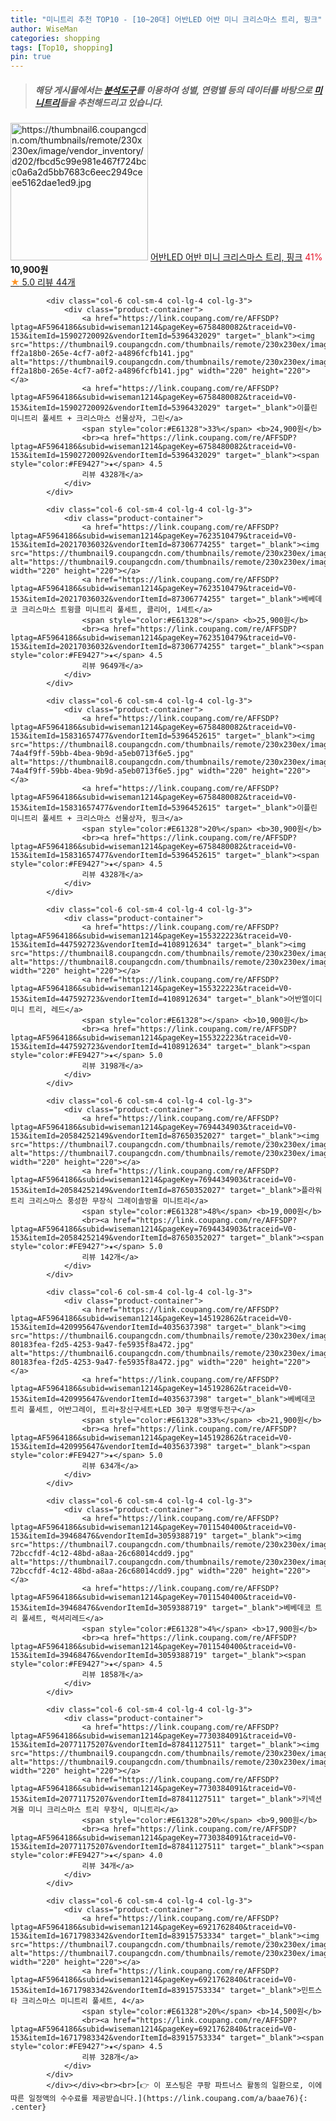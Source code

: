 ```yaml
---
title: "미니트리 추천 TOP10 - [10~20대] 어반LED 어반 미니 크리스마스 트리, 핑크"
author: WiseMan
categories: shopping
tags: [Top10, shopping]
pin: true
---
```


> ##### 해당 게시물에서는 [**분석도구**](https://itemscout.io/)를 이용하여 **성별**, **연령별** 등의 데이터를 바탕으로 [**미니트리**](https://link.coupang.com/a/baae76)들을 추천해드리고 있습니다.
<div class="container"><div class="row">
            <div class="col-6 col-sm-4 col-lg-4 col-lg-3">
                <div class="product-container">
                    <a href="https://link.coupang.com/re/AFFSDP?lptag=AF5964186&subid=wiseman1214&pageKey=155322223&traceid=V0-153&itemId=447592731&vendorItemId=4108912639" target="_blank"><img src="https://thumbnail6.coupangcdn.com/thumbnails/remote/230x230ex/image/vendor_inventory/d202/fbcd5c99e981e467f724bcc0a6a2d5bb7683c6eec2949ceee5162dae1ed9.jpg" alt="https://thumbnail6.coupangcdn.com/thumbnails/remote/230x230ex/image/vendor_inventory/d202/fbcd5c99e981e467f724bcc0a6a2d5bb7683c6eec2949ceee5162dae1ed9.jpg" width="220" height="220"></a>
                    <a href="https://link.coupang.com/re/AFFSDP?lptag=AF5964186&subid=wiseman1214&pageKey=155322223&traceid=V0-153&itemId=447592731&vendorItemId=4108912639" target="_blank">어반LED 어반 미니 크리스마스 트리, 핑크</a>
                    <span style="color:#E61328">41%</span> <b>10,900원</b>
                    <br><a href="https://link.coupang.com/re/AFFSDP?lptag=AF5964186&subid=wiseman1214&pageKey=155322223&traceid=V0-153&itemId=447592731&vendorItemId=4108912639" target="_blank"><span style="color:#FE9427">★</span> 5.0
                    리뷰 44개</a>
                </div>
            </div>
            
            <div class="col-6 col-sm-4 col-lg-4 col-lg-3">
                <div class="product-container">
                    <a href="https://link.coupang.com/re/AFFSDP?lptag=AF5964186&subid=wiseman1214&pageKey=6758480082&traceid=V0-153&itemId=15902720092&vendorItemId=5396432029" target="_blank"><img src="https://thumbnail9.coupangcdn.com/thumbnails/remote/230x230ex/image/retail/images/5488964917717031-ff2a18b0-265e-4cf7-a0f2-a4896fcfb141.jpg" alt="https://thumbnail9.coupangcdn.com/thumbnails/remote/230x230ex/image/retail/images/5488964917717031-ff2a18b0-265e-4cf7-a0f2-a4896fcfb141.jpg" width="220" height="220"></a>
                    <a href="https://link.coupang.com/re/AFFSDP?lptag=AF5964186&subid=wiseman1214&pageKey=6758480082&traceid=V0-153&itemId=15902720092&vendorItemId=5396432029" target="_blank">이플린 미니트리 풀세트 + 크리스마스 선물상자, 그린</a>
                    <span style="color:#E61328">33%</span> <b>24,900원</b>
                    <br><a href="https://link.coupang.com/re/AFFSDP?lptag=AF5964186&subid=wiseman1214&pageKey=6758480082&traceid=V0-153&itemId=15902720092&vendorItemId=5396432029" target="_blank"><span style="color:#FE9427">★</span> 4.5
                    리뷰 4328개</a>
                </div>
            </div>
            
            <div class="col-6 col-sm-4 col-lg-4 col-lg-3">
                <div class="product-container">
                    <a href="https://link.coupang.com/re/AFFSDP?lptag=AF5964186&subid=wiseman1214&pageKey=7623510479&traceid=V0-153&itemId=20217036032&vendorItemId=87306774255" target="_blank"><img src="https://thumbnail9.coupangcdn.com/thumbnails/remote/230x230ex/image/rs_quotation_api/5xzwdoza/f2688302f3a64e65a8b4d18737d6d5db.jpg" alt="https://thumbnail9.coupangcdn.com/thumbnails/remote/230x230ex/image/rs_quotation_api/5xzwdoza/f2688302f3a64e65a8b4d18737d6d5db.jpg" width="220" height="220"></a>
                    <a href="https://link.coupang.com/re/AFFSDP?lptag=AF5964186&subid=wiseman1214&pageKey=7623510479&traceid=V0-153&itemId=20217036032&vendorItemId=87306774255" target="_blank">베베데코 크리스마스 트윙클 미니트리 풀세트, 클리어, 1세트</a>
                    <span style="color:#E61328"></span> <b>25,900원</b>
                    <br><a href="https://link.coupang.com/re/AFFSDP?lptag=AF5964186&subid=wiseman1214&pageKey=7623510479&traceid=V0-153&itemId=20217036032&vendorItemId=87306774255" target="_blank"><span style="color:#FE9427">★</span> 4.5
                    리뷰 9649개</a>
                </div>
            </div>
            
            <div class="col-6 col-sm-4 col-lg-4 col-lg-3">
                <div class="product-container">
                    <a href="https://link.coupang.com/re/AFFSDP?lptag=AF5964186&subid=wiseman1214&pageKey=6758480082&traceid=V0-153&itemId=15831657477&vendorItemId=5396452615" target="_blank"><img src="https://thumbnail8.coupangcdn.com/thumbnails/remote/230x230ex/image/retail/images/1393329047713941-74a4f9ff-59bb-4bea-9b9d-a5eb0713f6e5.jpg" alt="https://thumbnail8.coupangcdn.com/thumbnails/remote/230x230ex/image/retail/images/1393329047713941-74a4f9ff-59bb-4bea-9b9d-a5eb0713f6e5.jpg" width="220" height="220"></a>
                    <a href="https://link.coupang.com/re/AFFSDP?lptag=AF5964186&subid=wiseman1214&pageKey=6758480082&traceid=V0-153&itemId=15831657477&vendorItemId=5396452615" target="_blank">이플린 미니트리 풀세트 + 크리스마스 선물상자, 핑크</a>
                    <span style="color:#E61328">20%</span> <b>30,900원</b>
                    <br><a href="https://link.coupang.com/re/AFFSDP?lptag=AF5964186&subid=wiseman1214&pageKey=6758480082&traceid=V0-153&itemId=15831657477&vendorItemId=5396452615" target="_blank"><span style="color:#FE9427">★</span> 4.5
                    리뷰 4328개</a>
                </div>
            </div>
            
            <div class="col-6 col-sm-4 col-lg-4 col-lg-3">
                <div class="product-container">
                    <a href="https://link.coupang.com/re/AFFSDP?lptag=AF5964186&subid=wiseman1214&pageKey=155322223&traceid=V0-153&itemId=447592723&vendorItemId=4108912634" target="_blank"><img src="https://thumbnail8.coupangcdn.com/thumbnails/remote/230x230ex/image/vendor_inventory/1176/278775634b124f2ae2ee87ab127396ab74a424b5d6f84999cbb4fb78c2d8.jpg" alt="https://thumbnail8.coupangcdn.com/thumbnails/remote/230x230ex/image/vendor_inventory/1176/278775634b124f2ae2ee87ab127396ab74a424b5d6f84999cbb4fb78c2d8.jpg" width="220" height="220"></a>
                    <a href="https://link.coupang.com/re/AFFSDP?lptag=AF5964186&subid=wiseman1214&pageKey=155322223&traceid=V0-153&itemId=447592723&vendorItemId=4108912634" target="_blank">어반엘이디 미니 트리, 레드</a>
                    <span style="color:#E61328"></span> <b>10,900원</b>
                    <br><a href="https://link.coupang.com/re/AFFSDP?lptag=AF5964186&subid=wiseman1214&pageKey=155322223&traceid=V0-153&itemId=447592723&vendorItemId=4108912634" target="_blank"><span style="color:#FE9427">★</span> 5.0
                    리뷰 3198개</a>
                </div>
            </div>
            
            <div class="col-6 col-sm-4 col-lg-4 col-lg-3">
                <div class="product-container">
                    <a href="https://link.coupang.com/re/AFFSDP?lptag=AF5964186&subid=wiseman1214&pageKey=7694434903&traceid=V0-153&itemId=20584252149&vendorItemId=87650352027" target="_blank"><img src="https://thumbnail7.coupangcdn.com/thumbnails/remote/230x230ex/image/vendor_inventory/7724/847aab1d6dd2209f3b657b5a65649f29d20cf905a148f42aa6873a15e4da.jpg" alt="https://thumbnail7.coupangcdn.com/thumbnails/remote/230x230ex/image/vendor_inventory/7724/847aab1d6dd2209f3b657b5a65649f29d20cf905a148f42aa6873a15e4da.jpg" width="220" height="220"></a>
                    <a href="https://link.coupang.com/re/AFFSDP?lptag=AF5964186&subid=wiseman1214&pageKey=7694434903&traceid=V0-153&itemId=20584252149&vendorItemId=87650352027" target="_blank">플라워트리 크리스마스 풍성한 무장식 그레이솔방울 미니트리</a>
                    <span style="color:#E61328">48%</span> <b>19,000원</b>
                    <br><a href="https://link.coupang.com/re/AFFSDP?lptag=AF5964186&subid=wiseman1214&pageKey=7694434903&traceid=V0-153&itemId=20584252149&vendorItemId=87650352027" target="_blank"><span style="color:#FE9427">★</span> 5.0
                    리뷰 142개</a>
                </div>
            </div>
            
            <div class="col-6 col-sm-4 col-lg-4 col-lg-3">
                <div class="product-container">
                    <a href="https://link.coupang.com/re/AFFSDP?lptag=AF5964186&subid=wiseman1214&pageKey=145192862&traceid=V0-153&itemId=420995647&vendorItemId=4035637398" target="_blank"><img src="https://thumbnail6.coupangcdn.com/thumbnails/remote/230x230ex/image/retail/images/3035485347749280-80183fea-f2d5-4253-9a47-fe5935f8a472.jpg" alt="https://thumbnail6.coupangcdn.com/thumbnails/remote/230x230ex/image/retail/images/3035485347749280-80183fea-f2d5-4253-9a47-fe5935f8a472.jpg" width="220" height="220"></a>
                    <a href="https://link.coupang.com/re/AFFSDP?lptag=AF5964186&subid=wiseman1214&pageKey=145192862&traceid=V0-153&itemId=420995647&vendorItemId=4035637398" target="_blank">베베데코 트리 풀세트, 어반그레이, 트리+장신구세트+LED 30구 투명앵두전구</a>
                    <span style="color:#E61328">33%</span> <b>21,900원</b>
                    <br><a href="https://link.coupang.com/re/AFFSDP?lptag=AF5964186&subid=wiseman1214&pageKey=145192862&traceid=V0-153&itemId=420995647&vendorItemId=4035637398" target="_blank"><span style="color:#FE9427">★</span> 5.0
                    리뷰 634개</a>
                </div>
            </div>
            
            <div class="col-6 col-sm-4 col-lg-4 col-lg-3">
                <div class="product-container">
                    <a href="https://link.coupang.com/re/AFFSDP?lptag=AF5964186&subid=wiseman1214&pageKey=7011540400&traceid=V0-153&itemId=39468476&vendorItemId=3059388719" target="_blank"><img src="https://thumbnail7.coupangcdn.com/thumbnails/remote/230x230ex/image/retail/images/3575070393541543-72bccfdf-4c12-48bd-a8aa-26c68014cdd9.jpg" alt="https://thumbnail7.coupangcdn.com/thumbnails/remote/230x230ex/image/retail/images/3575070393541543-72bccfdf-4c12-48bd-a8aa-26c68014cdd9.jpg" width="220" height="220"></a>
                    <a href="https://link.coupang.com/re/AFFSDP?lptag=AF5964186&subid=wiseman1214&pageKey=7011540400&traceid=V0-153&itemId=39468476&vendorItemId=3059388719" target="_blank">베베데코 트리 풀세트, 럭셔리레드</a>
                    <span style="color:#E61328">4%</span> <b>17,900원</b>
                    <br><a href="https://link.coupang.com/re/AFFSDP?lptag=AF5964186&subid=wiseman1214&pageKey=7011540400&traceid=V0-153&itemId=39468476&vendorItemId=3059388719" target="_blank"><span style="color:#FE9427">★</span> 4.5
                    리뷰 1858개</a>
                </div>
            </div>
            
            <div class="col-6 col-sm-4 col-lg-4 col-lg-3">
                <div class="product-container">
                    <a href="https://link.coupang.com/re/AFFSDP?lptag=AF5964186&subid=wiseman1214&pageKey=7730384091&traceid=V0-153&itemId=20771175207&vendorItemId=87841127511" target="_blank"><img src="https://thumbnail9.coupangcdn.com/thumbnails/remote/230x230ex/image/vendor_inventory/c229/6f40ac0330644569e1d4f30b5098418c788e368b86e63bb18f7c6fba9b16.jpg" alt="https://thumbnail9.coupangcdn.com/thumbnails/remote/230x230ex/image/vendor_inventory/c229/6f40ac0330644569e1d4f30b5098418c788e368b86e63bb18f7c6fba9b16.jpg" width="220" height="220"></a>
                    <a href="https://link.coupang.com/re/AFFSDP?lptag=AF5964186&subid=wiseman1214&pageKey=7730384091&traceid=V0-153&itemId=20771175207&vendorItemId=87841127511" target="_blank">키넥션 겨울 미니 크리스마스 트리 무장식, 미니트리</a>
                    <span style="color:#E61328">20%</span> <b>9,900원</b>
                    <br><a href="https://link.coupang.com/re/AFFSDP?lptag=AF5964186&subid=wiseman1214&pageKey=7730384091&traceid=V0-153&itemId=20771175207&vendorItemId=87841127511" target="_blank"><span style="color:#FE9427">★</span> 4.0
                    리뷰 34개</a>
                </div>
            </div>
            
            <div class="col-6 col-sm-4 col-lg-4 col-lg-3">
                <div class="product-container">
                    <a href="https://link.coupang.com/re/AFFSDP?lptag=AF5964186&subid=wiseman1214&pageKey=6921762840&traceid=V0-153&itemId=16717983342&vendorItemId=83915753334" target="_blank"><img src="https://thumbnail7.coupangcdn.com/thumbnails/remote/230x230ex/image/vendor_inventory/2e7e/cd02be37f288f08ef321b533c8da5575ac43a67cfb11a15d7b6812004996.png" alt="https://thumbnail7.coupangcdn.com/thumbnails/remote/230x230ex/image/vendor_inventory/2e7e/cd02be37f288f08ef321b533c8da5575ac43a67cfb11a15d7b6812004996.png" width="220" height="220"></a>
                    <a href="https://link.coupang.com/re/AFFSDP?lptag=AF5964186&subid=wiseman1214&pageKey=6921762840&traceid=V0-153&itemId=16717983342&vendorItemId=83915753334" target="_blank">민트스타 크리스마스 미니트리 풀세트, 4</a>
                    <span style="color:#E61328">20%</span> <b>14,500원</b>
                    <br><a href="https://link.coupang.com/re/AFFSDP?lptag=AF5964186&subid=wiseman1214&pageKey=6921762840&traceid=V0-153&itemId=16717983342&vendorItemId=83915753334" target="_blank"><span style="color:#FE9427">★</span> 4.5
                    리뷰 328개</a>
                </div>
            </div>
            </div></div><br><br>[👉 이 포스팅은 쿠팡 파트너스 활동의 일환으로, 이에 따른 일정액의 수수료를 제공받습니다.](https://link.coupang.com/a/baae76){: .center}